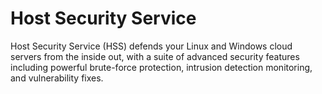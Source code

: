 # Host Security Service​

Host Security Service (HSS) defends your Linux and Windows cloud servers from the inside out, with a suite of advanced security features including powerful brute-force protection, intrusion detection monitoring, and vulnerability fixes.
